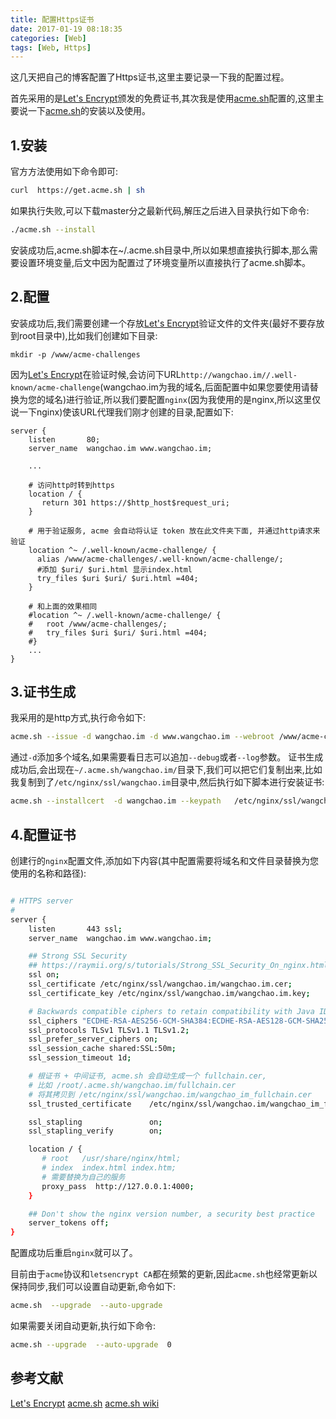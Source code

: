 ```yaml
---
title: 配置Https证书
date: 2017-01-19 08:18:35
categories: [Web]
tags: [Web, Https]
---
```

这几天把自己的博客配置了Https证书,这里主要记录一下我的配置过程。

首先采用的是[Let's Encrypt]颁发的免费证书,其次我是使用[acme.sh]配置的,这里主要说一下[acme.sh]的安装以及使用。

## 1.安装
官方方法使用如下命令即可:
```bash
curl  https://get.acme.sh | sh
```

如果执行失败,可以下载master分之最新代码,解压之后进入目录执行如下命令:
```bash
./acme.sh --install
```

安装成功后,acme.sh脚本在~/.acme.sh目录中,所以如果想直接执行脚本,那么需要设置环境变量,后文中因为配置过了环境变量所以直接执行了acme.sh脚本。

## 2.配置
安装成功后,我们需要创建一个存放[Let's Encrypt]验证文件的文件夹(最好不要存放到root目录中),比如我们创建如下目录:
```
mkdir -p /www/acme-challenges
```
因为[Let's Encrypt]在验证时候,会访问下URL`http://wangchao.im//.well-known/acme-challenge`(wangchao.im为我的域名,后面配置中如果您要使用请替换为您的域名)进行验证,所以我们要配置`nginx`(因为我使用的是nginx,所以这里仅说一下nginx)使该URL代理我们刚才创建的目录,配置如下:
```
server {
    listen       80;
    server_name  wangchao.im www.wangchao.im;

    ...

    # 访问http时转到https
    location / {
       return 301 https://$http_host$request_uri;
    }

    # 用于验证服务, acme 会自动将认证 token 放在此文件夹下面, 并通过http请求来验证
    location ^~ /.well-known/acme-challenge/ {
      alias /www/acme-challenges/.well-known/acme-challenge/;
      #添加 $uri/ $uri.html 显示index.html
      try_files $uri $uri/ $uri.html =404;
    }

    # 和上面的效果相同
    #location ^~ /.well-known/acme-challenge/ {
    #   root /www/acme-challenges/;
    #   try_files $uri $uri/ $uri.html =404;
    #}
    ...
}
```

## 3.证书生成
我采用的是http方式,执行命令如下:
```bash
acme.sh --issue -d wangchao.im -d www.wangchao.im --webroot /www/acme-challenges/ 
```
通过`-d`添加多个域名,如果需要看日志可以追加`--debug`或者`--log`参数。
证书生成成功后,会出现在`~/.acme.sh/wangchao.im/`目录下,我们可以把它们复制出来,比如我复制到了`/etc/nginx/ssl/wangchao.im`目录中,然后执行如下脚本进行安装证书:
```bash
acme.sh --installcert  -d wangchao.im --keypath   /etc/nginx/ssl/wangchao.im/wangchao.im.key --fullchainpath /etc/nginx/ssl/wangchao.im/wangchao.im.cer --reloadcmd  "service nginx force-reload"
```

## 4.配置证书
创建行的`nginx`配置文件,添加如下内容(其中配置需要将域名和文件目录替换为您使用的名称和路径):
```bash

# HTTPS server
#
server {
    listen       443 ssl;
    server_name  wangchao.im www.wangchao.im;

    ## Strong SSL Security
    ## https://raymii.org/s/tutorials/Strong_SSL_Security_On_nginx.html & https://cipherli.st/
    ssl on;
    ssl_certificate /etc/nginx/ssl/wangchao.im/wangchao.im.cer;
    ssl_certificate_key /etc/nginx/ssl/wangchao.im/wangchao.im.key;

    # Backwards compatible ciphers to retain compatibility with Java IDEs
    ssl_ciphers "ECDHE-RSA-AES256-GCM-SHA384:ECDHE-RSA-AES128-GCM-SHA256:ECDHE-RSA-AES256-SHA384:ECDHE-RSA-AES128-SHA256:ECDHE-RSA-AES256-SHA:ECDHE-RSA-AES128-SHA:ECDHE-RSA-DES-CBC3-SHA:AES256-GCM-SHA384:AES128-GCM-SHA256:AES256-SHA256:AES128-SHA256:AES256-SHA:AES128-SHA:DES-CBC3-SHA:!aNULL:!eNULL:!EXPORT:!DES:!MD5:!PSK:!RC4";
    ssl_protocols TLSv1 TLSv1.1 TLSv1.2;
    ssl_prefer_server_ciphers on;
    ssl_session_cache shared:SSL:50m;
    ssl_session_timeout 1d;

    # 根证书 + 中间证书, acme.sh 会自动生成一个 fullchain.cer,
    # 比如 /root/.acme.sh/wangchao.im/fullchain.cer
    # 将其拷贝到 /etc/nginx/ssl/wangchao.im/wangchao_im_fullchain.cer
    ssl_trusted_certificate    /etc/nginx/ssl/wangchao.im/wangchao_im_fullchain.cer;

    ssl_stapling               on;
    ssl_stapling_verify        on;

    location / {
       # root   /usr/share/nginx/html;
       # index  index.html index.htm;
       # 需要替换为自己的服务
       proxy_pass  http://127.0.0.1:4000;
    }

    ## Don't show the nginx version number, a security best practice
    server_tokens off;
}

```

配置成功后重启`nginx`就可以了。

目前由于`acme`协议和`letsencrypt CA`都在频繁的更新,因此`acme.sh`也经常更新以保持同步,我们可以设置自动更新,命令如下:
```bash
acme.sh  --upgrade  --auto-upgrade
```
如果需要关闭自动更新,执行如下命令:
```bash
acme.sh --upgrade  --auto-upgrade  0
```

## 参考文献
[Let's Encrypt]
[acme.sh]
[acme.sh wiki]


[Let's Encrypt]: https://letsencrypt.org/
[acme.sh]: https://github.com/Neilpang/acme.sh
[acme.sh wiki]: https://github.com/Neilpang/acme.sh/wiki/%E8%AF%B4%E6%98%8E
